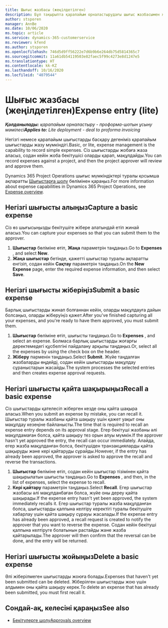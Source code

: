 ```yaml
---
title: Шығыс жазбасы (жеңілдетілген)
description: Бұл тақырыпта қарапайым орналастырудағы шығыс жазбасымен жұмыс істеу жолы туралы ақпарат берілген.
author: stsporen
manager: AnnBe
ms.date: 10/06/2020
ms.topic: article
ms.service: dynamics-365-customerservice
ms.reviewer: kfend
ms.author: stsporen
ms.openlocfilehash: 746d5d9ff56222e7d6b9b6e264db75d5814365c7
ms.sourcegitcommit: 11a61db54119503e82faec5f99c4273e8d1247e5
ms.translationtype: HT
ms.contentlocale: kk-KZ
ms.lasthandoff: 10/16/2020
ms.locfileid: "4079544"
---
```

# <a name="expense-entry-lite"></a><span data-ttu-id="433ae-103">Шығыс жазбасы (жеңілдетілген)</span><span class="sxs-lookup"><span data-stu-id="433ae-103">Expense entry (lite)</span></span>

<span data-ttu-id="433ae-104">_**Қолданылады:** қарапайым орналастыру - проформа-шотын ұсыну мәмілесі_</span><span class="sxs-lookup"><span data-stu-id="433ae-104">_**Applies to:** Lite deployment - deal to proforma invoicing_</span></span>

<span data-ttu-id="433ae-105">Негізгі немесе қарапайым шығыстарды басқару дегеніміз қарапайым шығыстарды жазу мүмкіндігі.</span><span class="sxs-lookup"><span data-stu-id="433ae-105">Basic, or lite, expense management is the capability to record simple expenses.</span></span> <span data-ttu-id="433ae-106">Сіз шығыстарды жобаға жаза аласыз, содан кейін жоба бекітушісі оларды қарап, мақұлдайды.</span><span class="sxs-lookup"><span data-stu-id="433ae-106">You can record expenses against a project, and then the project approver will review and approve them.</span></span>

<span data-ttu-id="433ae-107">Dynamics 365 Project Operations шығыс мүмкіндіктері туралы қосымша ақпаратты [Шығыстарға шолу](expense-overview.md) бөлімінен қараңыз.</span><span class="sxs-lookup"><span data-stu-id="433ae-107">For more information about expense capabilities in Dynamics 365 Project Operations, see [Expense overview](expense-overview.md).</span></span>

## <a name="capture-a-basic-expense"></a><span data-ttu-id="433ae-108">Негізгі шығысты алыңыз</span><span class="sxs-lookup"><span data-stu-id="433ae-108">Capture a basic expense</span></span>

<span data-ttu-id="433ae-109">Сіз өз шығысыңызды бекітушіге жібере алатындай етіп жинай аласыз.</span><span class="sxs-lookup"><span data-stu-id="433ae-109">You can capture your expenses so that you can submit them to the approver.</span></span>

1. <span data-ttu-id="433ae-110">**Шығыстар** бөліміне өтіп, **Жаңа** параметрін таңдаңыз.</span><span class="sxs-lookup"><span data-stu-id="433ae-110">Go to **Expenses** , and select **New**.</span></span>
2. <span data-ttu-id="433ae-111">**Жаңа шығыстар** бетінде, қажетті шығыстар туралы ақпаратты енгізіп, содан кейін **Сақтау** параметрін таңдаңыз.</span><span class="sxs-lookup"><span data-stu-id="433ae-111">On the **New Expense** page, enter the required expense information, and then select **Save**.</span></span>

## <a name="submit-a-basic-expense"></a><span data-ttu-id="433ae-112">Негізгі шығысты жіберіңіз</span><span class="sxs-lookup"><span data-stu-id="433ae-112">Submit a basic expense</span></span>

<span data-ttu-id="433ae-113">Барлық шығыстарды жинап болғаннан кейін, оларды мақұлдауға дайын болсаңыз, оларды жіберуіңіз қажет.</span><span class="sxs-lookup"><span data-stu-id="433ae-113">After you've finished capturing all your expenses, and you're ready to have them approved, you must submit them.</span></span>

1. <span data-ttu-id="433ae-114">**Шығыстар** бөліміне өтіп, шығысты таңдаңыз.</span><span class="sxs-lookup"><span data-stu-id="433ae-114">Go to **Expenses** , and select an expense.</span></span> <span data-ttu-id="433ae-115">Болмаса барлық шығыстарды жоғарғы деректемедегі құсбелгіні пайдалану арқылы таңдаңыз.</span><span class="sxs-lookup"><span data-stu-id="433ae-115">Or, select all the expenses by using the check box on the header.</span></span>
2. <span data-ttu-id="433ae-116">**Жіберу** пәрменін таңдаңыз.</span><span class="sxs-lookup"><span data-stu-id="433ae-116">Select **Submit**.</span></span> <span data-ttu-id="433ae-117">Жүйе таңдалған жазбаларды өңдейді, содан кейін шығыстарды мақұлдау сұраныстарын жасайды.</span><span class="sxs-lookup"><span data-stu-id="433ae-117">The system processes the selected entries and then creates expense approval requests.</span></span>

## <a name="recall-a-basic-expense"></a><span data-ttu-id="433ae-118">Негізгі шығысты қайта шақырыңыз</span><span class="sxs-lookup"><span data-stu-id="433ae-118">Recall a basic expense</span></span>

<span data-ttu-id="433ae-119">Сіз шығыстарды қателесіп жіберген кезде оны қайта шақыра аласыз.</span><span class="sxs-lookup"><span data-stu-id="433ae-119">When you submit an expense by mistake, you can recall it.</span></span> <span data-ttu-id="433ae-120">Шығыстар туралы жазбаны қайта шақыру үшін қажет уақыт оны мақұлдау кезеңіне байланысты.</span><span class="sxs-lookup"><span data-stu-id="433ae-120">The time that is required to recall an expense entry depends on its approval stage.</span></span>  <span data-ttu-id="433ae-121">Егер бекітуші жазбаны әлі мақұлдамаған болса, қайта шақыру тез орын алуы мүмкін.</span><span class="sxs-lookup"><span data-stu-id="433ae-121">If the approver hasn't yet approved the entry, the recall can occur immediately.</span></span> <span data-ttu-id="433ae-122">Алайда, егер жазба мақұлданған болса, бекітушіден транзакцияларды қайта шақыруды және кері қайтаруды сұрайды.</span><span class="sxs-lookup"><span data-stu-id="433ae-122">However, if the entry has already been approved, the approver is asked to approve the recall and reverse the transactions.</span></span>

1. <span data-ttu-id="433ae-123">**Шығыстар** бөліміне өтіп, содан кейін шығыстар тізімінен қайта шақырылатын шығысты таңдаңыз.</span><span class="sxs-lookup"><span data-stu-id="433ae-123">Go to **Expenses** , and then, in the list of expenses, select the expense to recall.</span></span>
2. <span data-ttu-id="433ae-124">**Кері қайтару** параметрін таңдаңыз.</span><span class="sxs-lookup"><span data-stu-id="433ae-124">Select **Recall**.</span></span> <span data-ttu-id="433ae-125">Егер шығыстар жазбасы әлі мақұлданбаған болса, жүйе оны дереу қайта шақырады.</span><span class="sxs-lookup"><span data-stu-id="433ae-125">If the expense entry hasn't yet been approved, the system immediately recalls it.</span></span> <span data-ttu-id="433ae-126">Егер шығыстар туралы жазба мақұлданған болса, шығыстарды қалпына келтіру керектігі туралы бекітушіге хабарлау үшін қайта шақыру сұрауы жасалады.</span><span class="sxs-lookup"><span data-stu-id="433ae-126">If the expense entry has already been approved, a recall request is created to notify the approver that you want to reverse the expense.</span></span> <span data-ttu-id="433ae-127">Содан кейін бекітуші қалпына келтіруге болатынын растайды және жазба қайтарылады.</span><span class="sxs-lookup"><span data-stu-id="433ae-127">The approver will then confirm that the reversal can be done, and the entry will be returned.</span></span>

## <a name="delete-a-basic-expense"></a><span data-ttu-id="433ae-128">Негізгі шығысты жойыңыз</span><span class="sxs-lookup"><span data-stu-id="433ae-128">Delete a basic expense</span></span>

<span data-ttu-id="433ae-129">Әлі жіберілмеген шығыстарды жоюға болады.</span><span class="sxs-lookup"><span data-stu-id="433ae-129">Expenses that haven't yet been submitted can be deleted.</span></span> <span data-ttu-id="433ae-130">Жіберілген шығыстарды жою үшін алдымен оны қайта шақыру керек.</span><span class="sxs-lookup"><span data-stu-id="433ae-130">To delete an expense that has already been submitted, you must first recall it.</span></span>

## <a name="see-also"></a><span data-ttu-id="433ae-131">Сондай-ақ, келесіні қараңыз</span><span class="sxs-lookup"><span data-stu-id="433ae-131">See also</span></span>

- [<span data-ttu-id="433ae-132">Бекітулерге шолу</span><span class="sxs-lookup"><span data-stu-id="433ae-132">Approvals overview</span></span>](../approvals/approvals-overview.md)
